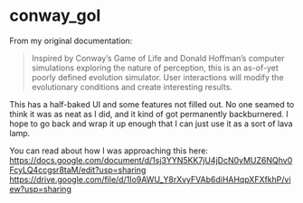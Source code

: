 # conway_gol

From my original documentation: 

>Inspired by Conway’s Game of Life and Donald Hoffman’s computer simulations exploring the nature of perception, this is an as-of-yet poorly defined evolution simulator.  User interactions will modify the evolutionary conditions and create interesting results.
	
 This has a half-baked UI and some features not filled out.  No one seamed to think it was as neat as I did, and it kind of got permanently backburnered.
 I hope to go back and wrap it up enough that I can just use it as a sort of lava lamp.
 
 You can read about how I was approaching this here:
https://docs.google.com/document/d/1sj3YYN5KK7jU4jDcN0yMUZ6NQhv0FcyLQ4ccgsr8taM/edit?usp=sharing
https://drive.google.com/file/d/1Io9AWU_Y8rXvyFVAb6diHAHqpXFXfkhP/view?usp=sharing
